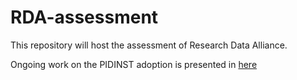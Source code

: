 # RDA-assessment
This repository will host the assessment of Research Data Alliance.

Ongoing work on the PIDINST adoption is presented in [here](./PIDINST.md)